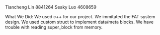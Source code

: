 Tiancheng Lin   8841264
Seaky Luo       4608659

What We Did:
We used c++ for our project.
We immitated the FAT system design.
We used custom struct to implement data/meta blocks.
We have trouble with reading super_block from memory.